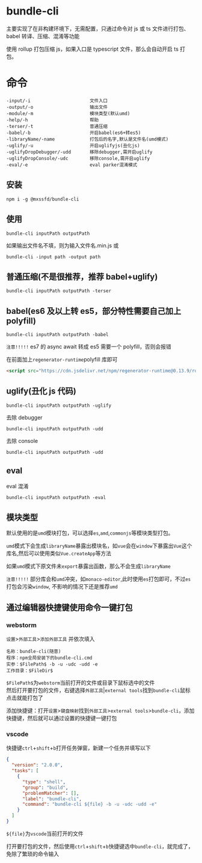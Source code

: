 # bundle-cli

主要实现了在非构建环境下，无需配置，只通过命令对 js 或 ts 文件进行打包、babel 转译、压缩、混淆等功能

使用 rollup 打包压缩 js，如果入口是 typescript 文件，那么会自动开启 ts 打包。

# 命令

```
-input/-i                      文件入口
-output/-o                     输出文件
-module/-m                     模块类型(默认umd)
-help/-h                       帮助
-terser/-t                     普通压缩
-babel/-b                      开启babel(es6+转es5)
-libraryName/-name             打包后的名字,默认是文件名(umd模式)
-uglify/-u                     开启uglifyjs(丑化js)
-uglifyDropDebugger/-udd       移除debugger,需开启uglify
-uglifyDropConsole/-udc        移除console,需开启uglify
-eval/-e                       eval parker混淆模式
```

## 安装

```
npm i -g @mxssfd/bundle-cli
```

## 使用

```
bundle-cli inputPath outputPath
```

如果输出文件名不填，则为输入文件名.min.js
或

```
bundle-cli -input path -output path
```

## 普通压缩(不是很推荐，推荐 babel+uglify)

```
bundle-cli inputPath outputPath -terser
```

## babel(es6 及以上转 es5，部分特性需要自己加上 polyfill)

```
bundle-cli inputPath outputPath -babel
```

`注意!!!!!` es7 的 async await 转成 es5 需要一个 polyfill，否则会报错

在前面加上`regenerator-runtime`polyfill 库即可

```html
<script src="https://cdn.jsdelivr.net/npm/regenerator-runtime@0.13.9/runtime.min.js"></script>
```

## uglify(丑化 js 代码)

```
bundle-cli inputPath outputPath -uglify
```

去除 debugger

```
bundle-cli inputPath outputPath -udd
```

去除 console

```
bundle-cli inputPath outputPath -udd
```

## eval

eval 混淆

```
bundle-cli inputPath outputPath -eval
```

## 模块类型

默认使用的是`umd`模块打包，可以选择`es`,`amd`,`commonjs`等模块类型打包。

`umd`模式下会生成`libraryName`暴露出模块名，如`vue`会在`window`下暴露出`Vue`这个库名,然后可以使用类似`Vue.createApp`等方法

如果`umd`模式下原文件未`export`暴露出函数，那么不会生成`libraryName`

`注意!!!!!` 部分库会和`umd`冲突，如`monaco-editor`,此时使用`es`打包即可，不过`es`打包会污染`window`, 不影响的情况下还是推荐`umd`

## 通过编辑器快捷键使用命令一键打包

### webstorm

`设置`>`外部工具`>`添加外部工具`
并依次填入

```
名称：bundle-cli(随意)
程序：npm全局安装下的bundle-cli.cmd
实参：$FilePath$ -b -u -udc -udd -e
工作目录：$FileDir$
```

`$FilePath$`为`webstorm`当前打开的文件或目录下鼠标选中的文件  
然后打开要打包的文件，右键选择`外部工具`|`external tools`找到`bundle-cli`鼠标点击就能打包了

添加快捷键：打开`设置`>`键盘映射`找到`外部工具`>`external tools`>`bundle-cli`，添加快捷键，然后就可以通过设置的快捷键一键打包

### vscode

快捷键`ctrl`+`shift`+`b`打开任务弹窗，新建一个任务并填写以下

```json
{
  "version": "2.0.0",
  "tasks": [
    {
      "type": "shell",
      "group": "build",
      "problemMatcher": [],
      "label": "bundle-cli",
      "command": "bundle-cli ${file} -b -u -udc -udd -e"
    }
  ]
}
```

`${file}`为`vscode`当前打开的文件

打开要打包的文件，然后使用`ctrl`+`shift`+`b`快捷键选中`bundle-cli`，就完成了，免除了繁琐的命令输入
